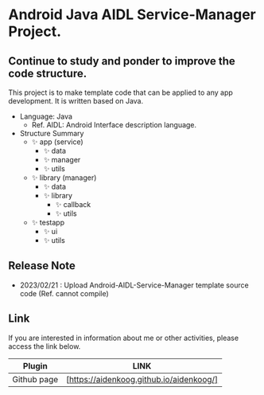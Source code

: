 # Android Java AIDL Service-Manager Project.

## Continue to study and ponder to improve the code structure.

This project is to make template code that can be applied to any app development.
It is written based on Java.

- Language: Java
  - Ref. AIDL: Android Interface description language.
- Structure Summary
  - ✨ app (service)
    - ✨ data
    - ✨ manager
    - ✨ utils
  - ✨ library (manager)
    - ✨ data
    - ✨ library
      - ✨ callback
      - ✨ utils
  - ✨ testapp
    - ✨ ui
    - ✨ utils

## Release Note

- 2023/02/21 : Upload Android-AIDL-Service-Manager template source code (Ref. cannot compile)

## Link

If you are interested in information about me or other activities, please access the link below.

| Plugin      | LINK                                     |
| ----------- | ---------------------------------------- |
| Github page | [https://aidenkoog.github.io/aidenkoog/] |
